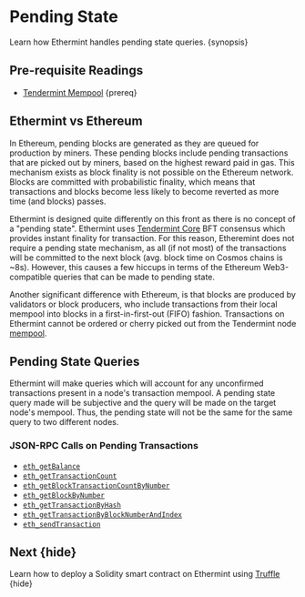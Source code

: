 <!--
order: 2
-->

# Pending State

Learn how Ethermint handles pending state queries. {synopsis}

## Pre-requisite Readings

- [Tendermint Mempool](https://docs.tendermint.com/master/tendermint-core/mempool.htm) {prereq}

## Ethermint vs Ethereum

In Ethereum, pending blocks are generated as they are queued for production by miners. These pending
blocks include pending transactions that are picked out by miners, based on the highest reward paid
in gas. This mechanism exists as block finality is not possible on the Ethereum network. Blocks are
committed with probabilistic finality, which means that transactions and blocks become less likely
to become reverted as more time (and blocks) passes.

Ethermint is designed quite differently on this front as there is no concept of a "pending state".
Ethermint uses [Tendermint Core](https://docs.tendermint.com/) BFT consensus which provides instant
finality for transaction. For this reason, Etheremint does not require a pending state mechanism, as
all (if not most) of the transactions will be committed to the next block (avg. block time on Cosmos chains is ~8s). However, this causes a
few hiccups in terms of the Ethereum Web3-compatible queries that can be made to pending state.

Another significant difference with Ethereum, is that blocks are produced by validators or block producers, who include transactions from their local mempool into blocks in a
first-in-first-out (FIFO) fashion. Transactions on Ethermint cannot be ordered or cherry picked out from the Tendermint node [mempool](https://docs.tendermint.com/master/tendermint-core/mempool.html#transaction-ordering).

## Pending State Queries

Ethermint will make queries which will account for any unconfirmed transactions present in a node's
transaction mempool. A pending state query made will be subjective and the query will be made on the
target node's mempool. Thus, the pending state will not be the same for the same query to two
different nodes.

### JSON-RPC Calls on Pending Transactions

- [`eth_getBalance`](./../api/json-rpc/endpoints.md#eth_getbalance)
- [`eth_getTransactionCount`](./../api/json-rpc/endpoints.md#eth-gettransactioncount)
- [`eth_getBlockTransactionCountByNumber`](./../api/json-rpc/endpoints.md#eth-getblocktransactioncountbynumber)
- [`eth_getBlockByNumber`](./../api/json-rpc/endpoints.md#eth-getblockbynumber)
- [`eth_getTransactionByHash`](./../api/json-rpc/endpoints.md#eth-gettransactionbyhash)
- [`eth_getTransactionByBlockNumberAndIndex`](./../api/json-rpc/endpoints.html#eth-gettransactionbyblockhashandindex)
- [`eth_sendTransaction`](./../api/json-rpc/endpoints.md#eth-sendtransaction)

## Next {hide}

Learn how to deploy a Solidity smart contract on Ethermint using [Truffle](./../guides/truffle.md) {hide}

